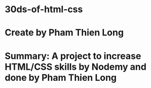 # 30ds-of-html-css

# Create by Pham Thien Long

# Summary: A project to increase HTML/CSS skills by Nodemy and done by Pham Thien Long
